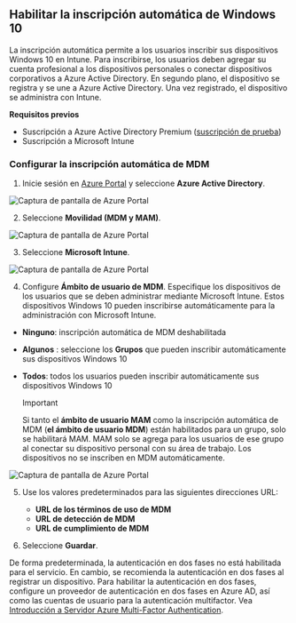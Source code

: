 ## <a name="enable-windows-10-automatic-enrollment"></a>Habilitar la inscripción automática de Windows 10

La inscripción automática permite a los usuarios inscribir sus dispositivos Windows 10 en Intune. Para inscribirse, los usuarios deben agregar su cuenta profesional a los dispositivos personales o conectar dispositivos corporativos a Azure Active Directory. En segundo plano, el dispositivo se registra y se une a Azure Active Directory. Una vez registrado, el dispositivo se administra con Intune.

**Requisitos previos**
- Suscripción a Azure Active Directory Premium ([suscripción de prueba](http://go.microsoft.com/fwlink/?LinkID=816845))
- Suscripción a Microsoft Intune


### <a name="configure-automatic-mdm-enrollment"></a>Configurar la inscripción automática de MDM

1. Inicie sesión en [Azure Portal](https://portal.azure.com) y seleccione **Azure Active Directory**.

  ![Captura de pantalla de Azure Portal](../media/auto-enroll-azure-main.png)

2. Seleccione **Movilidad (MDM y MAM)**.

  ![Captura de pantalla de Azure Portal](../media/auto-enroll-mdm.png)

3. Seleccione **Microsoft Intune**.

  ![Captura de pantalla de Azure Portal](../media/auto-enroll-intune.png)

4. Configure **Ámbito de usuario de MDM**. Especifique los dispositivos de los usuarios que se deben administrar mediante Microsoft Intune. Estos dispositivos Windows 10 pueden inscribirse automáticamente para la administración con Microsoft Intune.

  - **Ninguno**: inscripción automática de MDM deshabilitada
  - **Algunos** : seleccione los **Grupos** que pueden inscribir automáticamente sus dispositivos Windows 10
  - **Todos**: todos los usuarios pueden inscribir automáticamente sus dispositivos Windows 10

      > [!IMPORTANT]
      > Si tanto el **ámbito de usuario MAM** como la inscripción automática de MDM (**el ámbito de usuario MDM**) están habilitados para un grupo, solo se habilitará MAM. MAM solo se agrega para los usuarios de ese grupo al conectar su dispositivo personal con su área de trabajo. Los dispositivos no se inscriben en MDM automáticamente.

   ![Captura de pantalla de Azure Portal](../media/auto-enroll-scope.png)

5. Use los valores predeterminados para las siguientes direcciones URL:
    - **URL de los términos de uso de MDM**
    - **URL de detección de MDM**
    - **URL de cumplimiento de MDM**

6. Seleccione **Guardar**.

De forma predeterminada, la autenticación en dos fases no está habilitada para el servicio. En cambio, se recomienda la autenticación en dos fases al registrar un dispositivo. Para habilitar la autenticación en dos fases, configure un proveedor de autenticación en dos fases en Azure AD, así como las cuentas de usuario para la autenticación multifactor. Vea [Introducción a Servidor Azure Multi-Factor Authentication](https://docs.microsoft.com/azure/multi-factor-authentication/multi-factor-authentication-get-started-cloud).
